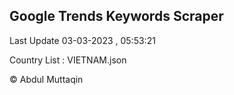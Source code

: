 

## Google Trends Keywords Scraper 
 
Last Update 03-03-2023 , 05:53:21

Country List :
VIETNAM.json



© Abdul Muttaqin 

